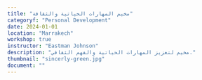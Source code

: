 ```yaml
---
title: "مخيم المهارات الحياتية والثقافة"
categoryf: "Personal Development"
date: 2024-01-01
location: "Marrakech"
workshop: true
instructor: "Eastman Johnson"
description: "مخيم لتعزيز المهارات الحياتية والفهم الثقافي."
thumbnail: "sincerly-green.jpg"
document: ""
---
```

